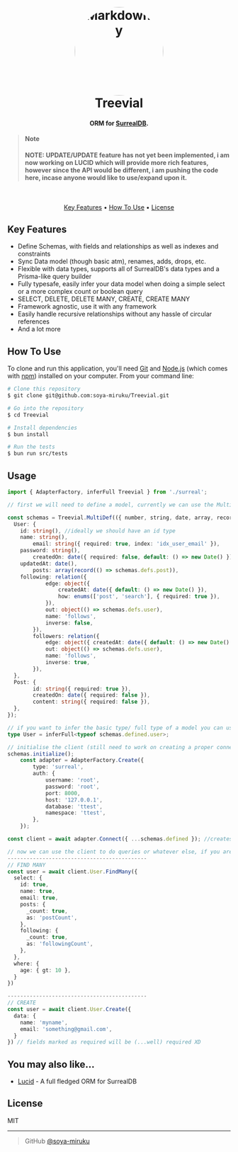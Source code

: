 
<h1 align="center">
  <br>
  <a href="https://en.wikipedia.org/wiki/Yggdrasil"><img src="https://the-public-domain-review.imgix.net/collections/yggdrasil-the-sacred-ash-tree-of-norse-mythology/oct_19_new_prints_00008.jpg?w=257" alt="Markdownify" width="200" style="border-radius:100%;"></a>
  <br>
  Treevial
  <br>
</h1>

<h4 align="center">ORM for <a href="https://surrealdb.com/" target="_blank">SurrealDB</a>.</h4>

> **Note**
><h4>NOTE: UPDATE/UPDATE feature has not yet been implemented, i am now working on LUCID which will provide more rich features, however since the API would be different, i am pushing the code here, incase anyone would like to use/expand upon it.</h4>
<br>
<p align="center">
  <a href="#key-features">Key Features</a> •
  <a href="#how-to-use">How To Use</a> •
  <a href="#license">License</a>
</p>

## Key Features

* Define Schemas, with fields and relationships as well as indexes and constraints
* Sync Data model (though basic atm), renames, adds, drops, etc.
* Flexible with data types, supports all of SurrealDB's data types and a Prisma-like query builder 
* Fully typesafe, easily infer your data model when doing a simple select or a more complex count or boolean query
* SELECT, DELETE, DELETE MANY, CREATE, CREATE MANY
* Framework agnostic, use it with any framework
* Easily handle recursive relationships without any hassle of circular references
* And a lot more


## How To Use

To clone and run this application, you'll need [Git](https://git-scm.com) and [Node.js](https://nodejs.org/en/download/) (which comes with [npm](http://npmjs.com)) installed on your computer. From your command line:

```bash
# Clone this repository
$ git clone git@github.com:soya-miruku/Treevial.git

# Go into the repository
$ cd Treevial

# Install dependencies
$ bun install

# Run the tests
$ bun run src/tests
```

## Usage

```ts
import { AdapterFactory, inferFull Treevial } from './surreal';

// first we will need to define a model, currently we can use the MultiDef class to do so (ideally it would be good to have a Define class which would be used to define a single model)

const schemas = Treevial.MultiDef(({ number, string, date, array, record, relation, object, enums }) => ({
  User: {
    id: string(), //ideally we should have an id type
    name: string(),
		email: string({ required: true, index: 'idx_user_email' }),
    password: string(),
		createdOn: date({ required: false, default: () => new Date() }),
    updatedAt: date(),
		posts: array(record(() => schemas.defs.post)),
    following: relation({
			edge: object({
				createdAt: date({ default: () => new Date() }),
				how: enums(['post', 'search'], { required: true }),
			}),
			out: object(() => schemas.defs.user),
			name: 'follows',
			inverse: false,
		}),
		followers: relation({
			edge: object({ createdAt: date({ default: () => new Date() }), how: enums(['post', 'search']) }),
			out: object(() => schemas.defs.user),
			name: 'follows',
			inverse: true,
		}),
  },
  Post: {
		id: string({ required: true }),
		createdOn: date({ required: false }),
		content: string({ required: false }),
  },
});

// if you want to infer the basic type/ full type of a model you can use the inferFull function or the inferBasic function and there are also a few more
type User = inferFull<typeof schemas.defined.user>;

// initialise the client (still need to work on creating a proper connection)
schemas.initialize();
	const adapter = AdapterFactory.Create({
		type: 'surreal',
		auth: {
			username: 'root',
			password: 'root',
			port: 8000,
			host: '127.0.0.1',
			database: 'ttest',
			namespace: 'ttest',
		},
	});

const client = await adapter.Connect({ ...schemas.defined }); //creates the client with all the schemas

// now we can use the client to do queries or whatever else, if you are familiar with Prisma, this works alot like that
--------------------------------------------
// FIND MANY
const user = await client.User.FindMany({
  select: {
    id: true,
    name: true,
    email: true,
    posts: {
      _count: true,
      as: 'postCount',
    },
    following: {
      _count: true,
      as: 'followingCount',
    },
  },
  where: {
    age: { gt: 10 },
  }
})

--------------------------------------------
// CREATE
const user = await client.User.Create({
  data: {
    name: 'myname',
    email: 'something@gmail.com',
  }
}) // fields marked as required will be (...well) required XD

```

## You may also like...

- [Lucid](https://github.com/itsezc/lucid) - A full fledged ORM for SurrealDB

## License

MIT

---

> GitHub [@soya-miruku](https://github.com/soya-miruku)
